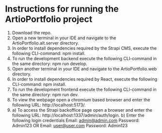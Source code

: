 # Instructions for running the ArtioPortfolio project

1. Download the repo.
2. Open a new terminal in your IDE and navigate to the ArtioPortfolio.alt.server directory.
3. In order to install dependencies required by the Strapi CMS, execute the following CLI-command: npm install.
4. To run the development backend execute the following CLI-command in the same directory: npm run develop.
5. Open another terminal in your IDE and navigate to the ArtioPortfolio.web directory.
6. In order to install dependencies required by React, execute the following CLI-command: npm install.
7. To run the development frontend execute the following CLI-command in the same directory: npm run dev.
8. To view the webpage open a chromium based browser and enter the following URL: http://localhost:5173/.
9. a) To access the Strapi backoffice page open a browser and enter the following URL: http://localhost:1337/admin/auth/login.
   b) Enter the following login credentials Email: admin@admin.com Password: Admin123 OR Email: user@user.com Password: Admin123
